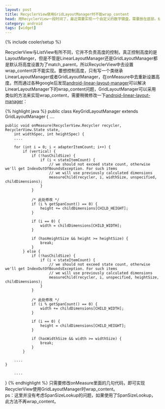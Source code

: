 ```yaml
---
layout: post
title: RecyclerView使用GridLayoutManager时不能wrap_content
head: 用RecyclerView一段时间了，最近需要实现一个自定义的数字键盘，需要放在底部，结果发现RecyclerView并不能wrap_content。
category: android
tags: [widget]
---
```

{% include cooler/setup %}

RecyclerView与ListView有所不同，它并不负责高度的控制，真正控制高度的是LayoutManger，但是不管是LinearLayoutManager还是GridLayoutManager都是默认将高度设置为了match_parent，所以RecyclerView中去设置wrap_content并不能实现。要想控制高度，只有写一个类继承LinearLayoutManager或者GridLayoutManager，在onMeasure中去重新设置高度。然而通过各种google后发现[android-linear-layout-manager][1]可以解决LinearLayoutManager下的wrap_content问题，GridLayoutManager可以采用类似的方法来实现wrap_content，需要稍微修改一下[android-linear-layout-manager][1]：

{% highlight java %}
public class KeyGridLayoutManager extends GridLayoutManager {
		....
	
	public void onMeasure(RecyclerView.Recycler recycler, RecyclerView.State state, 
		int widthSpec, int heightSpec) {
		....

		for (int i = 0; i < adapterItemCount; i++) {
			if (vertical) {
				if (!hasChildSize) {
					if (i < stateItemCount) {
						// we should not exceed state count, otherwise we'll get IndexOutOfBoundsException. For such items
						// we will use previously calculated dimensions
						measureChild(recycler, i, widthSize, unspecified, childDimensions);
					}
				}

				/* 此处修改 */
				if (i % getSpanCount() == 0) {
					height += childDimensions[CHILD_HEIGHT];
				}

				if (i == 0) {
					width = childDimensions[CHILD_WIDTH];
				}

				if (hasHeightSize && height >= heightSize) {
					break;
				}
			} else {
				if (!hasChildSize) {
					if (i < stateItemCount) {
						// we should not exceed state count, otherwise we'll get IndexOutOfBoundsException. For such items
						// we will use previously calculated dimensions
						measureChild(recycler, i, unspecified, heightSize, childDimensions);
					}
				}

				/* 此处修改 */
				if (i % getSpanCount() == 0) {
					width += childDimensions[CHILD_WIDTH];
				}

				if (i == 0) {
					height = childDimensions[CHILD_HEIGHT];
				}

				if (hasWidthSize && width >= widthSize) {
					break;
				}
			}

		....
	}

		....
}
{% endhighlight %}
只需要修改onMeasure里面的几句代码，即可实现RecyclerView使用GridLayoutManager时wrap_content。
<br/>
ps：这里并没有考虑SpanSizeLookup的问题，如果使用了SpanSizeLookup，此方法不再wrap_content。

[1]: https://github.com/serso/android-linear-layout-manager